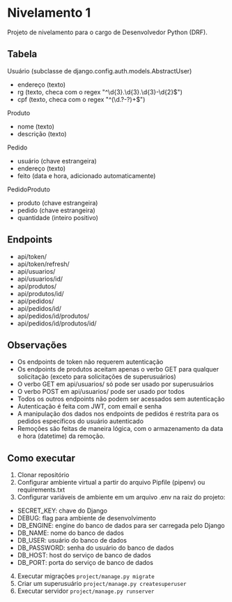 # Nivelamento 1

Projeto de nivelamento para o cargo de Desenvolvedor Python (DRF).

## Tabela
Usuário (subclasse de django.config.auth.models.AbstractUser)
- endereço (texto)
- rg (texto, checa com o regex "^\d{3}\.\d{3}\.\d{3}\-\d{2}$")
- cpf (texto, checa com o regex "^(\d\.?-?)+$")

Produto
- nome (texto)
- descrição (texto)

Pedido
- usuário (chave estrangeira)
- endereço (texto)
- feito (data e hora, adicionado automaticamente)

PedidoProduto
- produto (chave estrangeira)
- pedido (chave estrangeira)
- quantidade (inteiro positivo)

## Endpoints
- api/token/     
- api/token/refresh/  
- api/usuarios/
- api/usuarios/id/
- api/produtos/  
- api/produtos/id/
- api/pedidos/
- api/pedidos/id/
- api/pedidos/id/produtos/
- api/pedidos/id/produtos/id/

## Observações
- Os endpoints de token não requerem autenticação
- Os endpoints de produtos aceitam apenas o verbo GET para qualquer solicitação (exceto para solicitações de superusuários)
- O verbo GET em api/usuarios/ só pode ser usado por superusuários
- O verbo POST em api/usuarios/ pode ser usado por todos
- Todos os outros endpoints não podem ser acessados sem autenticação
- Autenticação é feita com JWT, com email e senha
- A manipulação dos dados nos endpoints de pedidos é restrita para os pedidos específicos do usuário autenticado
- Remoções são feitas de maneira lógica, com o armazenamento da data e hora (datetime) da remoção. 

## Como executar
1. Clonar repositório
2. Configurar ambiente virtual a partir do arquivo Pipfile (pipenv) ou requirements.txt
3. Configurar variáveis de ambiente em um arquivo .env na raiz do projeto:
- SECRET_KEY: chave do Django
- DEBUG: flag para ambiente de desenvolvimento
- DB_ENGINE: engine do banco de dados para ser carregada pelo Django
- DB_NAME: nome do banco de dados
- DB_USER: usuário do banco de dados
- DB_PASSWORD: senha do usuário do banco de dados
- DB_HOST: host do serviço de banco de dados
- DB_PORT: porta do serviço de banco de dados
4. Executar migrações `project/manage.py migrate`
5. Criar um superusuário `project/manage.py createsuperuser`
5. Executar servidor `project/manage.py runserver`
